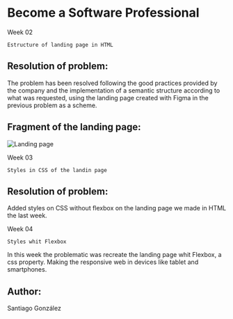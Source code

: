 # Become a Software Professional
Week 02
```
Estructure of landing page in HTML
```
## Resolution of problem:

The problem has been resolved following the good practices provided by the company and the implementation of a semantic structure according to what was requested, using the landing page created with Figma in the previous problem as a scheme.

## Fragment of the landing page:
![Landing page](https://github.com/SantiagoGonzalez97/Test01/blob/master/semana-01/images/landing-page.png?raw=true)

Week 03
```
Styles in CSS of the landin page
```
## Resolution of problem:

Added styles on CSS without flexbox on the landing page we made in HTML the last week.

Week 04
```
Styles whit Flexbox
```
In this week the problematic was recreate the landing page whit Flexbox, a css property. Making the responsive web in devices like tablet and smartphones.

## Author:
Santiago González 